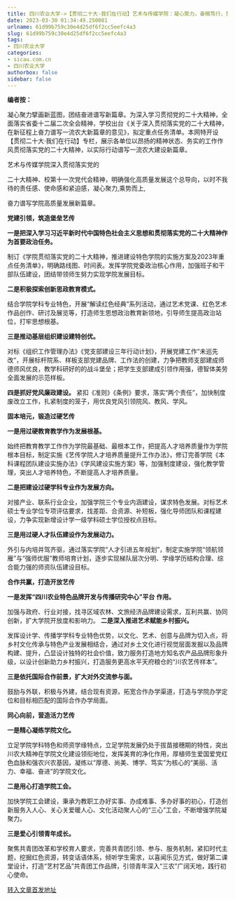 ```yaml
---
title: 四川农业大学->【贯彻二十大·我们在行动】艺术与传媒学院：凝心聚力，奋楫笃行，努力打造质量艺传 | sicau.com.cn
date: 2023-03-30 01:34:49.250081
urlname: 61d99b759c30e4d25df6f2cc5eefc4a3
slug: 61d99b759c30e4d25df6f2cc5eefc4a3
tags: 
- 四川农业大学
categories:
- sicau.com.cn
- 四川农业大学
authorbox: false
sidebar: false
---
```

**编者按：**

凝心聚力擘画新蓝图，团结奋进谱写新篇章。为深入学习贯彻党的二十大精神，全面落实省委十二届二次全会精神，学校出台《关于深入贯彻落实党的二十大精神，在新征程上奋力谱写一流农大新篇章的意见》，拟定重点任务清单。本网特开设【贯彻二十大·我们在行动】专栏，展示各单位以昂扬的精神状态、务实的工作作风贯彻落实党的二十大精神，以实际行动谱写一流农大建设新篇章。

艺术与传媒学院深入贯彻落实党的
<!--more-->
二十大精神、校第十一次党代会精神，明确强化高质量发展这个总导向，以时不我待的责任感、使命感和紧迫感，凝心聚力,乘势而上,

奋力谱写学院高质量发展新篇章。  

**党建引领，筑造堡垒艺传**

**一是把深入学习习近平新时代中国特色社会主义思想和贯彻落实党的二十大精神作为首要政治任务。**

制订《学院贯彻落实党的二十大精神，推进建设特色学院的实施方案及2023年重点任务清单》，明确路线图、时间表。发挥学院党委政治核心作用，加强班子和干部队伍建设，团结带领师生努力实现学院发展目标。

**二是积极探索创新思政教育模式。**

结合学院学科专业特色，开展“解读红色经典”系列活动，通过艺术党课、红色艺术作品创作、研讨及展览等，打造师生思想政治教育新领地，引导师生提高政治站位，打牢思想根基。

**三是推动基层组织建设建特创优。**

对标《组织工作管理办法》《党支部建设三年行动计划》，开展党建工作“未巡先改”，开展标杆院系、样板支部党建品牌、工作法的创建，力争把教师支部建成师德师风优良，教学科研好的的战斗堡垒；把学生支部建成引领作用强，德智体美劳全面发展的示范样板。

**四是抓好党风廉政建设。** 紧扣《准则》《条例》要求，落实“两个责任”，加快制度废改立工作，扎紧制度的笼子，用优良党风引领院风、教风、学风。

**固本培元，锻造过硬艺传**

**一是用过硬教育教学作为发展根基。**

始终把教育教学工作作为学院最基础、最根本工作，把提高人才培养质量作为学院根本目标，制定实施《艺传学院人才培养质量提升工作办法》，修订完善学院《本科课程团队建设实施办法》《学风建设实施方案》等，加强制度建设，强化教学管理，突出人才培养特色，不断提高人才培养质量。

**二是把建设过硬学科专业作为发展方向。**

对接产业、联系行业企业，加强学院三个专业内涵建设，谋求特色发展。对标艺术硕士专业学位专项评估要求，找差距、合资源、补短板，强化导师团队和课程建设，力争实现新增设计学一级学科硕士学位授权点目标。

**三是用过硬人才队伍建设作为发展动力。**

外引与内培并驾齐驱，通过落实学院“人才引进五年规划”，制定实施学院“领航领雁”与“强师优服”教师培育计划，逐步实现梯队层次分明、学缘学历结构合理、综合能力强的师资队伍建设目标。

**合作共赢，打造开放艺传**

**一是发挥“四川农业特色品牌开发与传播研究中心”平台** **作用。**

加强与政府、行业对接，找寻区域农林、文旅经济品牌建设需求，互利共赢、协同创新，扩大学院开放度和影响力。 **二是深入推进艺术赋能乡村振兴。**

发挥设计学、传播学学科专业特色优势，以文化、艺术、创意与品牌为切入点，将乡村文化传承与特色产业发展相结合，通过对乡土文化进行视觉层面发掘以及品牌构建、提升，凸显设计独特的社会价值，致力服务打造地方知名农产品品牌形象升级，以设计创新助力乡村振兴，打造服务更高水平天府粮仓的“川农艺传样本”。

**三是依托国际合作前景，扩大对外交流参与面。**

鼓励与外联，积极与外建，结合现有资源，拓宽合作办学渠道，打造与学院办学定位和目标相匹配的国际合作办学局面。

**同心向前，营造活力艺传**

**一是精心凝练学院文化。**

立足学院学科特色和师资学缘特点，立足学院发展仍处于拔苗接穗期的特性，突出川农大精神在学院文化建设领衔地位，发挥美育的净化作用，厚植师生爱国爱党红色血脉和强农兴农基因，凝练以“厚德、尚美、博学、笃实”为核心的“美丽、活力、幸福、奋进”的学院文化。

**二是用心打造学院工会。**

加快学院工会建设，秉承为教职工办好实事、办成难事、多办好事的初心，打造创新服务入人心、关心关爱暖人心、文化活动聚人心的“三心”工会，不断增强学院凝聚力。

**三是爱心引领青年成长。**

聚焦共青团改革和学校育人要求，完善共青团引领、参与、服务机制，紧扣时代主题，挖掘红色资源，转变话语体系，倾听学生需求，以喜闻乐见方式，做好第二课堂设计，打造“艺村艺品”共青团工作品牌，引领青年深入“三农”广阔天地，践行初心使命。



[转入文章首发地址](https://news.sicau.edu.cn/info/1135/71586.htm)
